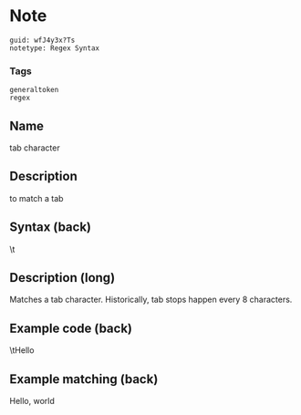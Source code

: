 # Note
```
guid: wfJ4y3x?Ts
notetype: Regex Syntax
```

### Tags
```
generaltoken
regex
```

## Name
tab character

## Description
to match a tab

## Syntax (back)
<div>\t</div>

## Description (long)
Matches a tab character. Historically, tab stops happen every 8 characters.

## Example code (back)
\tHello

## Example matching (back)
<span class="regexmatch">    Hello</span>, world
